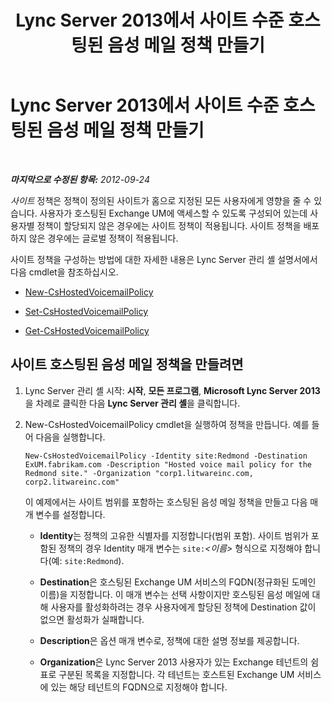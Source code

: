 ﻿---
title: Lync Server 2013에서 사이트 수준 호스팅된 음성 메일 정책 만들기
TOCTitle: Lync Server 2013에서 사이트 수준 호스팅된 음성 메일 정책 만들기
ms:assetid: 145892c8-a6ca-45fb-9e83-786f709dd775
ms:mtpsurl: https://technet.microsoft.com/ko-kr/library/Gg398216(v=OCS.15)
ms:contentKeyID: 49302893
ms.date: 08/10/2015
mtps_version: v=OCS.15
ms.translationtype: HT
---

# Lync Server 2013에서 사이트 수준 호스팅된 음성 메일 정책 만들기

 

_**마지막으로 수정된 항목:** 2012-09-24_

*사이트* 정책은 정책이 정의된 사이트가 홈으로 지정된 모든 사용자에게 영향을 줄 수 있습니다. 사용자가 호스팅된 Exchange UM에 액세스할 수 있도록 구성되어 있는데 사용자별 정책이 할당되지 않은 경우에는 사이트 정책이 적용됩니다. 사이트 정책을 배포하지 않은 경우에는 글로벌 정책이 적용됩니다.

사이트 정책을 구성하는 방법에 대한 자세한 내용은 Lync Server 관리 셸 설명서에서 다음 cmdlet을 참조하십시오.

  - [New-CsHostedVoicemailPolicy](https://docs.microsoft.com/en-us/powershell/module/skype/New-CsHostedVoicemailPolicy)

  - [Set-CsHostedVoicemailPolicy](https://docs.microsoft.com/en-us/powershell/module/skype/Set-CsHostedVoicemailPolicy)

  - [Get-CsHostedVoicemailPolicy](https://docs.microsoft.com/en-us/powershell/module/skype/Get-CsHostedVoicemailPolicy)

## 사이트 호스팅된 음성 메일 정책을 만들려면

1.  Lync Server 관리 셸 시작: **시작**, **모든 프로그램**, **Microsoft Lync Server 2013**을 차례로 클릭한 다음 **Lync Server 관리 셸**을 클릭합니다.

2.  New-CsHostedVoicemailPolicy cmdlet을 실행하여 정책을 만듭니다. 예를 들어 다음을 실행합니다.
    
        New-CsHostedVoicemailPolicy -Identity site:Redmond -Destination ExUM.fabrikam.com -Description "Hosted voice mail policy for the Redmond site." -Organization "corp1.litwareinc.com, corp2.litwareinc.com"
    
    이 예제에서는 사이트 범위를 포함하는 호스팅된 음성 메일 정책을 만들고 다음 매개 변수를 설정합니다.
    
      - **Identity**는 정책의 고유한 식별자를 지정합니다(범위 포함). 사이트 범위가 포함된 정책의 경우 Identity 매개 변수는 `site:`*\<이름\>* 형식으로 지정해야 합니다(예: `site:Redmond`).
    
      - **Destination**은 호스팅된 Exchange UM 서비스의 FQDN(정규화된 도메인 이름)을 지정합니다. 이 매개 변수는 선택 사항이지만 호스팅된 음성 메일에 대해 사용자를 활성화하려는 경우 사용자에게 할당된 정책에 Destination 값이 없으면 활성화가 실패합니다.
    
      - **Description**은 옵션 매개 변수로, 정책에 대한 설명 정보를 제공합니다.
    
      - **Organization**은 Lync Server 2013 사용자가 있는 Exchange 테넌트의 쉼표로 구분된 목록을 지정합니다. 각 테넌트는 호스트된 Exchange UM 서비스에 있는 해당 테넌트의 FQDN으로 지정해야 합니다.


